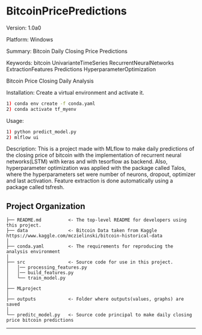 BitcoinPricePredictions
==============================

Version: 1.0a0

Platform: Windows

Summary: Bitcoin Daily Closing Price Predictions

Keywords: bitcoin UnivarianteTimeSeries RecurrentNeuralNetworks ExtractionFeatures Predictions HyperparameterOptimization

Bitcoin Price Closing Daily Analysis

Installation:
Create a virtual environment and activate it.
```bash
1) conda env create -f conda.yaml
2) conda activate tf_myenv
```

Usage:
```bash
1) python predict_model.py
2) mlflow ui
```

Description:
This is a project made with MLflow to make daily predictions of the closing price of bitcoin with the implementation of recurrent neural networks(LSTM) with keras and with tesorflow as backend. Also, hyperparameter optimization was applied with the package called Talos, where the hyperparameters set were number of neurons, dropout, optimizer and last activation.
Feature extraction is done automatically using a package called tsfresh.

Project Organization
------------

    ├── README.md          <- The top-level README for developers using this project.
    ├── data               <- Bitcoin Data taken from Kaggle https://www.kaggle.com/mczielinski/bitcoin-historical-data
    │
    ├── conda.yaml         <- The requirements for reproducing the analysis environment
    │
    ├── src                <- Source code for use in this project.
    │   │── processing_features.py
    │   │── build_features.py
    │   └── train_model.py
    │
    ├── MLproject          
    │
    ├── outputs            <- Folder where outputs(values, graphs) are saved 
    │
    └── preditc_model.py   <- Source code principal to make daily closing price bitcoin predictions
--------

